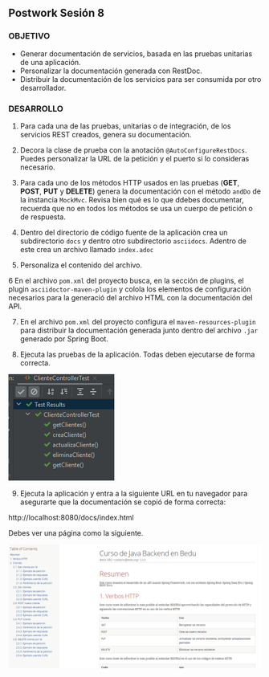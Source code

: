 ## Postwork Sesión 8

### OBJETIVO
- Generar documentación de servicios, basada en las pruebas unitarias de una aplicación.
- Personalizar la documentación generada con RestDoc.
- Distribuir la documentación de los servicios para ser consumida por otro desarrollador.


### DESARROLLO
1. Para cada una de las pruebas, unitarias o de integración, de los servicios REST creados, genera su documentación.

2. Decora la clase de prueba con la anotación `@AutoConfigureRestDocs`. Puedes personalizar la URL de la petición y el puerto si lo consideras necesario.

3. Para cada uno de los métodos HTTP usados en las pruebas (**GET**, **POST**, **PUT** y **DELETE**) genera la documentación con el método `andDo` de la instancia `MockMvc`. Revisa bien qué es lo que ddebes documentar, recuerda que no en todos los métodos se usa un cuerpo de petición o de respuesta. 

4. Dentro del directorio de código fuente de la aplicación crea un subdirectorio `docs` y dentro otro subdirectorio `asciidocs`. Adentro de este crea un archivo llamado `index.adoc`

5. Personaliza el contenido del archivo.

6 En el archivo `pom.xml` del proyecto busca, en la sección de plugins, el plugin `asciidoctor-maven-plugin` y colola los elementos de configuración necesarios para la generació del archivo HTML con la documentación del API.

7. En el archivo `pom.xml` del proyecto configura el `maven-resources-plugin` para distribuir la documentación generada junto dentro del archivo `.jar` generado por Spring Boot.

8. Ejecuta las pruebas de la aplicación. Todas deben ejecutarse de forma correcta.

![imagen](img/img_01.png)

9. Ejecuta la aplicación y entra a la siguiente URL en tu navegador para asegurarte que la documentación se copió de forma correcta:

http://localhost:8080/docs/index.html

Debes ver una página como la siguiente.

![imagen](img/img_02.png)
